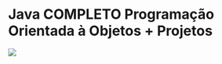 <h1> Java COMPLETO Programação Orientada à Objetos + Projetos </h1>

<img src="https://i.computer-bild.de/imgs/1/0/5/4/2/3/7/7/129b225a74ca555e.jpg">
